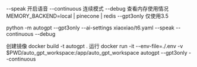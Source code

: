 --speak 开启语音 
--continuous 连续模式
--debug 查看内存使用情况  MEMORY_BACKEND=local | pinecone | redis
--gpt3only 仅使用3.5

python -m autogpt --gpt3only --ai-settings xiaoxiao/t6.yaml --speak --continuous --debug 


创建镜像
docker build -t autogpt .
运行
docker run -it --env-file=./.env -v $PWD/auto_gpt_workspace:/app/auto_gpt_workspace autogpt --gpt3only --continuous